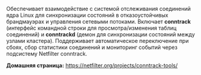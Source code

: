 Обеспечивает взаимодействие с системой отслеживания соединений ядра Linux для
синхронизации состояний в отказоустойчивых брандмауэрах и управления сетевыми
потоками. Включает **conntrack** (интерфейс командной строки для просмотра/изменения
таблиц соединений) и **conntrackd** (демон для синхронизации состояний между узлами
кластера). Поддерживает автоматическое переключение при сбоях, сбор статистики
соединений и мониторинг событий через подсистему Netfilter conntrack.

**Домашняя страница:** <https://netfilter.org/projects/conntrack-tools/>
